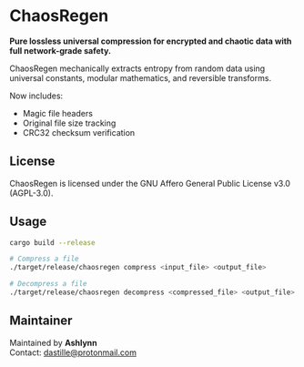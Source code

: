 # ChaosRegen

**Pure lossless universal compression for encrypted and chaotic data with full network-grade safety.**

ChaosRegen mechanically extracts entropy from random data using 
universal constants, modular mathematics, and reversible transforms.

Now includes:
- Magic file headers
- Original file size tracking
- CRC32 checksum verification

## License

ChaosRegen is licensed under the GNU Affero General Public License v3.0 (AGPL-3.0).

## Usage

```bash
cargo build --release

# Compress a file
./target/release/chaosregen compress <input_file> <output_file>

# Decompress a file
./target/release/chaosregen decompress <compressed_file> <output_file>
```

## Maintainer

Maintained by **Ashlynn**  
Contact: dastille@protonmail.com